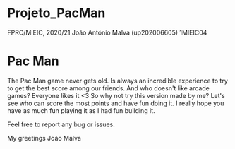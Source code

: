 # Projeto_PacMan
FPRO/MIEIC, 2020/21
João António Malva (up202006605) 
1MIEIC04

# Pac Man
  The Pac Man game never gets old. 
  Is always an incredible experience to try to get the best score among our friends. 
  And who doesn't like arcade games? Everyone likes it <3
  So why not try this version made by me? Let's see who can score the most points and have fun doing it.
  I really hope you have as much fun playing it as I had fun building it.
  
  Feel free to report any bug or issues.
  

My greetings
João Malva
